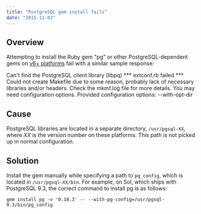 ```yaml
---
title: "PostgreSQL gem install fails"
date: "2015-11-03"
---
```


## Overview

Attempting to install the Ruby gem "pg" or other PostgreSQL-dependent gems on [v6+ platforms](https://kb.apiscp.com/platform/determining-platform-version/) fail with a similar sample response:

Can't find the PostgreSQL client library (libpq)
\*\*\* extconf.rb failed \*\*\*
Could not create Makefile due to some reason, probably lack of necessary
libraries and/or headers. Check the mkmf.log file for more details. You may
need configuration options.
Provided configuration options:
 --with-opt-dir

## Cause

PostgreSQL libraries are located in a separate directory, `/usr/pgsql-XX`, where _XX_ is the version number on these platforms. This path is not picked up in normal configuration.

## Solution

Install the gem manually while specifying a path to `pg_config`, which is located in `/usr/pgsql-XX/bin`. For example, on Sol, which ships with PostgreSQL 9.3, the correct command to install pg is as follows:

```
gem install pg -v '0.18.3' -- --with-pg-config=/usr/pgsql-9.3/bin/pg_config
```

